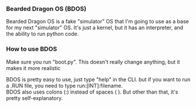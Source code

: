 ### Bearded Dragon OS (BDOS)

Bearded Dragon OS is a fake "simulator" OS that I'm going to use as a base for my next "simulator" OS. It's just a kernel, but it has an interpreter, and the ability to run python code.  

### How to use BDOS

Make sure you run "boot.py". This doesn't really change anything, but it makes it more realistic  
  
BDOS is pretty easy to use, just type "help" in the CLI. but if you want to run a .RUN file, you need to type run:[INT]:filename.  
BDOS also uses colons (:) instead of spaces ( ). But other than that, it's pretty self-explanatory.
